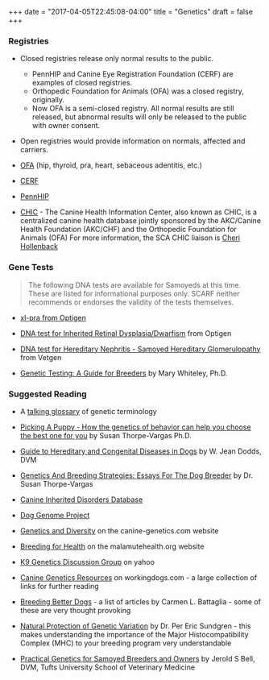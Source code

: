 +++
date = "2017-04-05T22:45:08-04:00"
title = "Genetics"
draft = false
+++

<div class="heading mb-small">
<h3>Registries</h3>
</div>

- Closed registries release only normal results to the public.
  - PennHIP and Canine Eye Registration Foundation (CERF) are examples of closed registries.
  - Orthopedic Foundation for Animals (OFA) was a closed registry, originally.
  - Now OFA is a semi-closed registry. All normal results are still released, but abnormal results will only be released to the public with owner consent.
- Open registries would provide information on normals, affected and carriers.

- [OFA](http://www.offa.org/) (hip, thyroid, pra, heart, sebaceous adentitis, etc.)

- [CERF](http://www.vmdb.org/cerf.html)

- [PennHIP](http://www.pennhip.org/)

- [CHIC](http://www.caninehealthinfo.org/) - The Canine Health Information
Center, also known as CHIC, is a centralized canine health database
jointly sponsored by the AKC/Canine Health Foundation (AKC/CHF) and the
Orthopedic Foundation for Animals (OFA)  For more information, the SCA
CHIC liaison is [Cheri Hollenback](mailto:SammyMom@aol.com?subject=CHIC) 

<div class="heading mb-small">
<h3>Gene Tests</h3>
</div>

> The following DNA tests are available for Samoyeds at this time.  These are listed for informational purposes only. SCARF neither recommends or endorses the validity of the tests themselves.

- [xl-pra from Optigen](http://www.optigen.com/opt9_test_xlpra.html)

- [DNA test for Inherited Retinal Dysplasia/Dwarfism](http://www.samoyedhealthfoundation.com/optigen-dna-test-for-retinal-dysplasia-dwarfism-in-the-samoyed) from Optigen

- [DNA test for Hereditary Nephritis - Samoyed Hereditary Glomerulopathy](http://www.vetgen.com/canine-hereditary-nephritis.html) from Vetgen

- [Genetic Testing: A Guide for Breeders](http://www.netpets.com/dogs/reference/genetics/dnatest.html) by Mary Whiteley, Ph.D.

<div class="heading mb-small">
<h3>Suggested Reading</h3>
</div>

- A [talking glossary](http://www.genome.gov/Glossary/) of genetic terminology

- [Picking A Puppy - How the genetics of behavior can help you choose the best one for you](http://www.samoyedhealthfoundation.com/breeders/picking-a-puppy) by Susan Thorpe-Vargas Ph.D.

- [Guide to Hereditary and Congenital Diseases in Dogs](http://siriusdog.com/articles/hereditary-congenital-diseases-dog.htm) by W. Jean Dodds, DVM

- [Genetics And Breeding Strategies: Essays For The Dog Breeder](http://www.pawpeds.com/pawacademy/genetics/breedingstrategies/) by Dr. Susan Thorpe-Vargas

- [Canine Inherited Disorders Database](http://www.upei.ca/~cidd/intro.htm)

- [Dog Genome Project](http://mendel.berkeley.edu/dog.html)

- [Genetics and Diversity](http://www.canine-genetics.com/Genetics.htm) on the canine-genetics.com website

- [Breeding for Health](http://www.malamutehealth.org/articles/breeding.htm) on the malamutehealth.org website

- [K9 Genetics Discussion Group](http://groups.yahoo.com/group/K9Genetics/) on yahoo

- [Canine Genetics Resources](http://www.workingdogs.com/genetics.htm) on workingdogs.com - a large collection of links for further reading

- [Breeding Better Dogs](http://www.breedingbetterdogs.com/articles/articles.html) - a list of articles by Carmen L. Battaglia - some of these are very thought provoking

- [Natural Protection of Genetic Variation](http://www.pawpeds.com/pawacademy/general/naturalprotection/) by Dr. Per Eric Sundgren - this makes understanding the importance of the Major Histocompatibility Complex (MHC) to your breeding program very understandable

- [Practical Genetics for Samoyed Breeders and Owners](http://www.samoyedhealthfoundation.com/aboutus/dr-bell-s-lecture.pdf) by Jerold S Bell, DVM, Tufts University School of Veterinary Medicine
